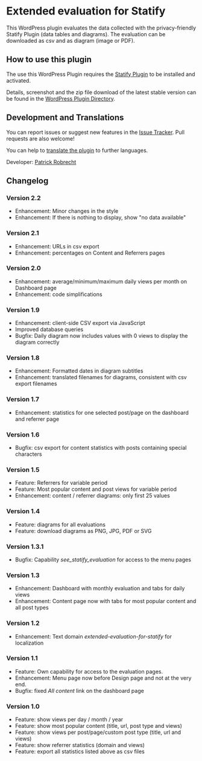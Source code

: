 # Extended evaluation for Statify

This WordPress plugin evaluates the data collected with the privacy-friendly Statify Plugin (data tables and diagrams). The evaluation can be downloaded as csv and as diagram (image or PDF).

## How to use this plugin

The use this WordPress Plugin requires the [Statify Plugin](https://de.wordpress.org/plugins/statify/) to be installed and activated.

Details, screenshot and the zip file download of the latest stable version can be found in the [WordPress Plugin Directory](https://wordpress.org/plugins/extended-evaluation-for-statify/).


## Development and Translations

You can report issues or suggest new features in the [Issue Tracker](https://github.com/patrickrobrecht/extended-evaluation-for-statify/issues). Pull requests are also welcome!

You can help to [translate the plugin](https://translate.wordpress.org/projects/wp-plugins/extended-evaluation-for-statify) to further languages.

Developer: [Patrick Robrecht](https://patrick-robrecht.de/)


## Changelog

### Version 2.2
* Enhancement: Minor changes in the style
* Enhancement: If there is nothing to display, show "no data available"

### Version 2.1
* Enhancement: URLs in csv export
* Enhancement: percentages on Content and Referrers pages

### Version 2.0
* Enhancement: average/minimum/maximum daily views per month on Dashboard page
* Enhancement: code simplifications

### Version 1.9
* Enhancement: client-side CSV export via JavaScript
* Improved database queries
* Bugfix: Daily diagram now includes values with 0 views to display the diagram correctly

### Version 1.8
* Enhancement: Formatted dates in diagram subtitles
* Enhancement: translated filenames for diagrams, consistent with csv export filenames

### Version 1.7
* Enhancement: statistics for one selected post/page on the dashboard and referrer page

### Version 1.6
* Bugfix: csv export for content statistics with posts containing special characters

### Version 1.5
* Feature: Referrers for variable period
* Feature: Most popular content and post views for variable period
* Enhancement: content / referrer diagrams: only first 25 values

### Version 1.4
* Feature: diagrams for all evaluations
* Feature: download diagrams as PNG, JPG, PDF or SVG

### Version 1.3.1
* Bugfix: Capability *see_statify_evaluation* for access to the menu pages

### Version 1.3
* Enhancement: Dashboard with monthly evaluation and tabs for daily views
* Enhancement: Content page now with tabs for most popular content and all post types

### Version 1.2
* Enhancement: Text domain *extended-evaluation-for-statify* for localization

### Version 1.1
* Feature: Own capability for access to the evaluation pages.
* Enhancement: Menu page now before Design page and not at the very end.
* Bugfix: fixed *All content* link on the dashboard page

### Version 1.0
* Feature: show views per day / month / year
* Feature: show most popular content (title, url, post type and views)
* Feature: show views per post/page/custom post type (title, url and views)
* Feature: show referrer statistics (domain and views)
* Feature: export all statistics listed above as csv files

